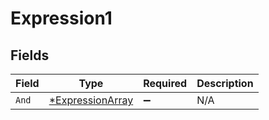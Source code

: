 # Expression1


## Fields

| Field                                                      | Type                                                       | Required                                                   | Description                                                |
| ---------------------------------------------------------- | ---------------------------------------------------------- | ---------------------------------------------------------- | ---------------------------------------------------------- |
| `And`                                                      | [*ExpressionArray](../../models/shared/expressionarray.md) | :heavy_minus_sign:                                         | N/A                                                        |